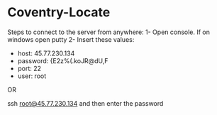 # Coventry-Locate

Steps to connect to the server from anywhere:
1- Open console. If on windows open putty
2- Insert these values: 
  * host: 45.77.230.134
  * password: {E2z%(.koJR@dU,F
  * port: 22
  * user: root
  
  OR 
  
  ssh root@45.77.230.134 and then enter the password
